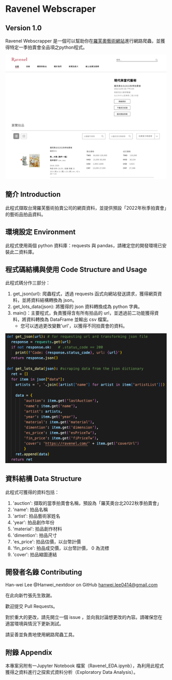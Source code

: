 # Ravenel Webscraper 
## Version 1.0

Ravenel Webscrapper 是一個可以幫助你在[羅芙奧藝術網站](https://ravenel.com/)進行網路爬蟲，並獲得特定一季拍賣會全品項之python程式。

![羅芙奧藝術網站截圖](/pic/ravenel_site.png)

## 簡介 Introduction

此程式擷取台灣羅芙藝術拍賣公司的網頁資料，並提供預設「2022年秋季拍賣會」的藝術品拍品資料。

## 環境設定 Environment

此程式使用兩個 python 資料庫：requests 與 pandas，請確定您的開發環境已安裝此二資料庫。

## 程式碼結構與使用 Code Structure and Usage

此程式碼分作三部分：

1. get_json(url): 爬蟲程式，透過 requests 函式向網站發送請求，獲得網頁資料，並將資料結構轉換為 json。
2. get_lots_data(json): 將獲得的 json 資料轉換成為 python 字典。
3. main()：主要程式，負責獲得含有所有拍品的 url，並透過前二功能獲得資料，將資料轉換為 DataFrame 並輸出 csv 檔案。
    - 您可以透過更改變數'url'，以獲得不同拍賣會的資料。

![程式碼截圖](/pic/code.png)

## 資料結構 Data Structure

此程式可獲得的資料包括：

1. 'auction': 擷取的當季拍賣會名稱，預設為「羅芙奧台北2022秋季拍賣會」
2. 'name': 拍品名稱
3. 'artist': 拍品藝術家姓名
4. 'year': 拍品創作年份
5. 'material': 拍品創作材料
6. 'dimention': 拍品尺寸
7. 'es_price': 拍品估價，以台幣計價
8. 'fin_price': 拍品成交價，以台幣計價， 0 為流標
9. 'cover': 拍品縮圖連結

## 開發者名錄 Contributing

Han-wei Lee @Hanwei_nextdoor on GitHub
hanwei.lee0414@gmail.com

在此向新竹張先生致謝。

歡迎提交 Pull Requests。

對於重大的更改，請先開立一個 issue ，並向我討論想更改的內容。請確保您在適當環境與情況下更新測試。

請妥善並負責地使用網路爬蟲工具。

## 附錄 Appendix

本專案另附有一Jupyter Notebook 檔案（Ravenel_EDA.ipynb），為利用此程式獲得之資料進行之探索式資料分析（Exploratory Data Analysis）。
